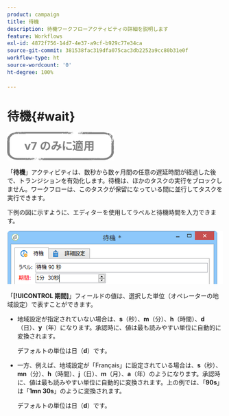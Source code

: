 ```yaml
---
product: campaign
title: 待機
description: 待機ワークフローアクティビティの詳細を説明します
feature: Workflows
exl-id: 4872f756-14d7-4e37-a9cf-b929c77e34ca
source-git-commit: 381538fac319dfa075cac3db2252a9cc80b31e0f
workflow-type: ht
source-wordcount: '0'
ht-degree: 100%

---
```


# 待機{#wait}

![](../../assets/v7-only.svg)

「**待機**」アクティビティは、数秒から数ヶ月間の任意の遅延時間が経過した後で、トランジションを有効化します。待機は、ほかのタスクの実行をブロックしません。ワークフローは、このタスクが保留になっている間に並行してタスクを実行できます。

下例の図に示すように、エディターを使用してラベルと待機時間を入力できます。

![](assets/edit_wait.png)

「**[!UICONTROL 期間]**」フィールドの値は、選択した単位（オペレーターの地域設定）で表すことができます。

* 地域設定が指定されていない場合は、**s**（秒）、**m**（分）、**h**（時間）、**d**（日）、**y**（年）になります。承認時に、値は最も読みやすい単位に自動的に変換されます。

   デフォルトの単位は日（**d**）です。

* 一方、例えば、地域設定が「Français」に設定されている場合は、**s**（秒）、**mn**（分）、**h**（時間）、**j**（日）、**m**（月）、**a**（年）のようになります。承認時に、値は最も読みやすい単位に自動的に変換されます。上の例では、「**90s**」は「**1mn 30s**」のように変換されます。

   デフォルトの単位は日（**d**）です。
